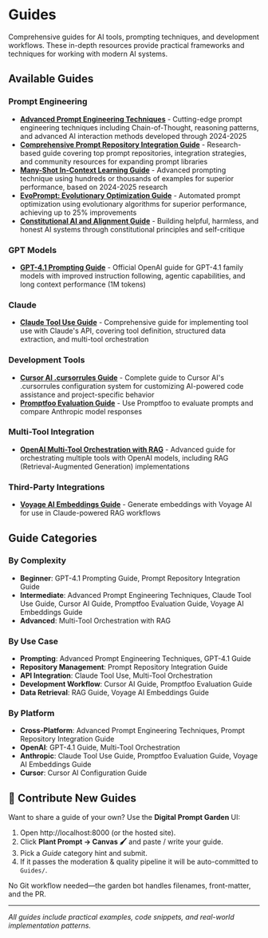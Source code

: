 # Guides

Comprehensive guides for AI tools, prompting techniques, and development workflows. These in-depth resources provide practical frameworks and techniques for working with modern AI systems.

## Available Guides

### Prompt Engineering
- **[Advanced Prompt Engineering Techniques](./06092025-advanced-prompt-engineering-techniques.md)** - Cutting-edge prompt engineering techniques including Chain-of-Thought, reasoning patterns, and advanced AI interaction methods developed through 2024-2025
- **[Comprehensive Prompt Repository Integration Guide](./06092025-comprehensive-prompt-repository-integration-guide.md)** - Research-based guide covering top prompt repositories, integration strategies, and community resources for expanding prompt libraries
- **[Many-Shot In-Context Learning Guide](./12122025-many-shot-in-context-learning-comprehensive-guide.md)** - Advanced prompting technique using hundreds or thousands of examples for superior performance, based on 2024-2025 research
- **[EvoPrompt: Evolutionary Optimization Guide](./12122025-evoprompt-evolutionary-optimization-guide.md)** - Automated prompt optimization using evolutionary algorithms for superior performance, achieving up to 25% improvements
- **[Constitutional AI and Alignment Guide](./12122025-constitutional-ai-alignment-comprehensive-guide.md)** - Building helpful, harmless, and honest AI systems through constitutional principles and self-critique

### GPT Models
- **[GPT-4.1 Prompting Guide](./06082025-gpt4.1-prompting-guide.md)** - Official OpenAI guide for GPT-4.1 family models with improved instruction following, agentic capabilities, and long context performance (1M tokens)

### Claude
- **[Claude Tool Use Guide](./08062025-claude-tool-use-comprehensive-guide.md)** - Comprehensive guide for implementing tool use with Claude's API, covering tool definition, structured data extraction, and multi-tool orchestration

### Development Tools
- **[Cursor AI .cursorrules Guide](./08062025-cursor-ai-cursorrules-comprehensive-guide.md)** - Complete guide to Cursor AI's .cursorrules configuration system for customizing AI-powered code assistance and project-specific behavior
- **[Promptfoo Evaluation Guide](./09062025-promptfoo-evaluation-guide.md)** - Use Promptfoo to evaluate prompts and compare Anthropic model responses

### Multi-Tool Integration
- **[OpenAI Multi-Tool Orchestration with RAG](./08062025-openai-multi-tool-orchestration-rag-guide.md)** - Advanced guide for orchestrating multiple tools with OpenAI models, including RAG (Retrieval-Augmented Generation) implementations

### Third-Party Integrations
- **[Voyage AI Embeddings Guide](./09062025-voyage-ai-embeddings-guide.md)** - Generate embeddings with Voyage AI for use in Claude-powered RAG workflows

## Guide Categories

### By Complexity
- **Beginner**: GPT-4.1 Prompting Guide, Prompt Repository Integration Guide
- **Intermediate**: Advanced Prompt Engineering Techniques, Claude Tool Use Guide, Cursor AI Guide, Promptfoo Evaluation Guide, Voyage AI Embeddings Guide
- **Advanced**: Multi-Tool Orchestration with RAG

### By Use Case
- **Prompting**: Advanced Prompt Engineering Techniques, GPT-4.1 Guide
- **Repository Management**: Prompt Repository Integration Guide
- **API Integration**: Claude Tool Use, Multi-Tool Orchestration
- **Development Workflow**: Cursor AI Guide, Promptfoo Evaluation Guide
- **Data Retrieval**: RAG Guide, Voyage AI Embeddings Guide

### By Platform
- **Cross-Platform**: Advanced Prompt Engineering Techniques, Prompt Repository Integration Guide
- **OpenAI**: GPT-4.1 Guide, Multi-Tool Orchestration
- **Anthropic**: Claude Tool Use Guide, Promptfoo Evaluation Guide, Voyage AI Embeddings Guide
- **Cursor**: Cursor AI Configuration Guide

## 🌱 Contribute New Guides

Want to share a guide of your own? Use the **Digital Prompt Garden** UI:
1. Open http://localhost:8000 (or the hosted site).
2. Click **Plant Prompt → Canvas 🖌️** and paste / write your guide.
3. Pick a *Guide* category hint and submit.
4. If it passes the moderation & quality pipeline it will be auto-committed to `Guides/`.

No Git workflow needed—the garden bot handles filenames, front-matter, and the PR.

---

*All guides include practical examples, code snippets, and real-world implementation patterns.*